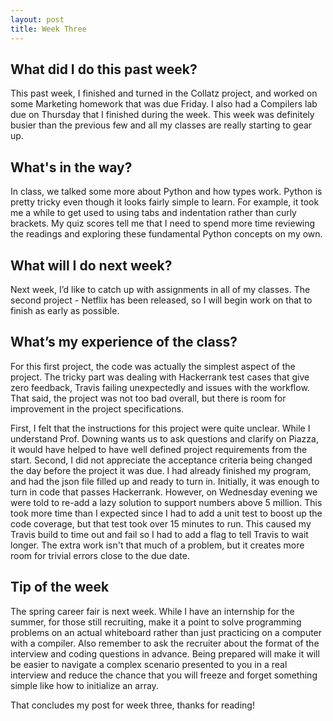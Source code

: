 ```yaml
---
layout: post
title: Week Three
---
```


## What did I do this past week? ##

This past week, I finished and turned in the Collatz project, and worked on some Marketing homework that was due Friday. I also had a Compilers lab due on Thursday that I finished during the week. This week was definitely busier than the previous few and all my classes are really starting to gear up.

## What's in the way? ##

In class, we talked some more about Python and how types work. Python is pretty tricky even though it looks fairly simple to learn. For example, it took me a while to get used to using tabs and indentation rather than curly brackets. My quiz scores tell me that I need to spend more time reviewing the readings and exploring these fundamental Python concepts on my own.

## What will I do next week? ##

Next week, I’d like to catch up with assignments in all of my classes. The second project - Netflix has been released, so I will begin work on that to finish as early as possible.  

## What’s my experience of the class? ##

For this first project, the code was actually the simplest aspect of the project. The tricky part was dealing with Hackerrank test cases that give zero feedback, Travis failing unexpectedly and issues with the workflow. That said, the project was not too bad overall, but there is room for improvement in the project specifications. 

First, I felt that the instructions for this project were quite unclear. While I understand Prof. Downing wants us to ask questions and clarify on Piazza, it would have helped to have well defined project requirements from the start. Second, I did not appreciate the acceptance criteria being changed the day before the project it was due. I had already finished my program, and had the json file filled up and ready to turn in. Initially, it was enough to turn in code that passes Hackerrank. However, on Wednesday evening we were told to re-add a lazy solution to support numbers above 5 million. This took more time than I expected since I had to add a unit test to boost up the code coverage, but that test took over 15 minutes to run. This caused my Travis build to time out and fail so I had to add a flag to tell Travis to wait longer. The extra work isn't that much of a problem, but it creates more room for trivial errors close to the due date.

## Tip of the week ##

The spring career fair is next week. While I have an internship for the summer, for those still recruiting, make it a point to solve programming problems on an actual whiteboard rather than just practicing on a computer with a compiler. Also remember to ask the recruiter about the format of the interview and coding questions in advance. Being prepared will make it will be easier to navigate a complex scenario presented to you in a real interview and reduce the chance that you will freeze and forget something simple like how to initialize an array.

That concludes my post for week three, thanks for reading!
